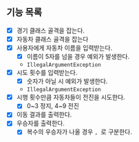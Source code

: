 ## 기능 목록

- [x] 경기 클래스 골격을 잡는다.
- [x] 자동차 클래스 골격을 잡는다
- [x] 사용자에게 자동차 이름을 입력받는다.
    - [x] 이름이 5자를 넘을 경우 예외가 발생한다.
    - `IllegalArgumentException`
- [x] 시도 횟수를 입력받는다.
    - [x] 숫자가 아닐 시 예외가 발생한다.
    - `IllegalArgumentException`
- [x] 시행 횟수만큼 자동차들이 전진을 시도한다.
    - [x] 0~3 정지, 4~9 전진
- [x] 이동 결과를 출력한다.
- [x] 우승자를 출력한다.
    - [x] 복수의 우승자가 나올 경우 `, `로 구분한다.